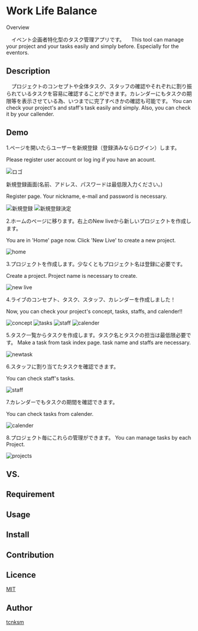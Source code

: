 Work Life Balance
====

Overview

　イベント企画者特化型のタスク管理アプリです。
　This tool can manage your project and your tasks easily and simply before.
Especially for the eventors.

## Description
　プロジェクトのコンセプトや全体タスク、スタッフの確認やそれぞれに割り振られているタスクを容易に確認することができます。カレンダーにもタスクの期限等を表示させている為、いつまでに完了すべきかの確認も可能です。
  You can check your project's and staff's task easily and simply. Also, you can check it by your callender.

## Demo
1.ページを開いたらユーザーを新規登録（登録済みならログイン）します。

Please register user account or log ing if you have an acount.

![ロゴ](https://ucc0bab9ae9f591b3816765201e8.previews.dropboxusercontent.com/p/thumb/AAhQzb-fbMpjMPxi7ByG9ztrhtqenW_aQ5HwMw9UtHxA2ilrbKL8YazwsnhaVe1jAnC24wsew52HlzSxeQf4hWscQU7pM3KDUKGNSIFIkG6NOSbigjeCAeKIcxnhEJdzaVzNnFUWPCtZhHQB9OR1np6vFFiClvnuIIsUtSJjiVB7BJlJUAoixm0Y1npX0kbfpTj8q9NQVR9ok7ayeJ066a74lzzo4eLYdc-0UCAdP_y6VlVUlOOBROpbXDvKRCINd7mMenzZejreVc0Q8xrTIGJhCdpirLl7Jh29ke3R5BLjMGgelPUT1j47rYYQ6-ooqRjUpSRTuWXZ4MD4_GiZymPoT7CxsviLec7WTURcCYvqqmAYekBOOfdIht06fzPk3m0axJhP_pNPVQzX_pFNxm_ijuRvS3hJZaG7W6FXuJYpWA/p.png)


新規登録画面(名前、アドレス、パスワードは最低限入力ください。)

Register page. Your nickname, e-mail and password is necessary.

![新規登録](https://uc3b8ed7fcc9e561a1e6b8ad56de.previews.dropboxusercontent.com/p/thumb/AAhQhNuneieTIsYUBAW6S3dZw1oMTx8nBJCfBRS8WDQ3w7vAzYpSCoQ4vRSozWmWun76tWp2WqR-UciYCDavhAtVrLB2zD_uc5NJchJg3_IDJui7vRE14hIebTRKYZ9QUsq_FIBLhGvYL2vEg6lwTB5Z8gfetx0V5THK7bFn2H-IiSJ3FYv2RlxzAxVCDMl-2leyRQaIuDv2VsqoKJo2VDVCmffXWzixLiCOp_6sEXuxrhKAPVAzItgUf-gOxu9o1-ezrK29Cb5_Wg6jQiA_8_g4e-pkjCQwldzApeOgZTnIBOyaO-zXvYhfntLXLM5VmWKjbgCoFNmLd_p7lz_KMrjx6XSQcJNQK8ke67VjCu9n3zKC5gRKcNkkmbuF6QuuG9qJmjTOPoPBpgY1dqpi68fttDDmstFN1lLw8SGrTfbkCw/p.png)
![新規登録決定](https://uc883a1fbec2fc4c6f4dc99c3e6e.previews.dropboxusercontent.com/p/thumb/AAhB1SD5OgC6Vn7MQs-qMfCZe3UUmJZUn2v9UjOZrr8mdJuMbdczK0_D_oarOfbnr-djn0b_CYUXzS393kZIK0DeRiVwFRo6h0xuuID7w47u6_Hwsat2fHwEWueglk1Z8d32U4eqyJPc_HMg5OcgPAdrmqUUkvelufFrJHXXLHroUNRVWLeExbTHBDktnm6pmV1aVvL-DTjGerC-OEB1zP1d8XZoFk65425-J__Hl2S6myzff8Yr2S7q36QWd_JO4v8ccSsWkHM3Mn0-_gpl_74b2KqkEcgYlRpVW2WlN6M_ITAHwmzBKux_ocXKOgRth68H7j-mPfx00ALeaubzRWLWVeau0RNbOwIk4nHPrWKRlnO_Zx3vmszR8qNlHkkNec9pHHh7SEluxk1tjde2W-bqT2iweceyAcnVzoundLWfMQ/p.png)


2.ホームのページに移ります。右上のNew liveから新しいプロジェクトを作成します。

You are in 'Home' page now. Click 'New Live' to create a new project.

![home](https://uc4c46955e66b65d9a6270a4fe72.previews.dropboxusercontent.com/p/thumb/AAj6o9nfrPfnVk1-E0DxfuTzwgLO2BS_2LtL9BScbOERu2mBMJoCdHxxb8hL_xdPaFNVpr4HR3CzDMwXfF5DK3a5eY0nKxWdZAU_HG0ak-B-kp3UBTYoJtQmtdwdbK5L3RSMJbbD3vUlEuXXEuJInzcDwRs_7wTqMkwXpLzTH0aQTxvrkROFv-XQY3dCqqIZbwcoFsCLm4AKD78k9QGprLaKWyxqfWgD-ipcA5ByFZ499SMhev14V7_3KoB8dSg1Y1Tx-svdAQ8n8BDIQU-U1wp0Om99eefy932B9z0M9rjhpEwxrDZuGydupUwLR6W5PBxxrAChx-cIdFWlxmLaBtJdj3QxeRMssz4Gawv9FRosGWh8FNWiCo-ltV-iTKwsgwEZfv2-xJ7bcUdvOPh8x8nSBQDr-99LVVs6jsy_eOjNsg/p.png)


3.プロジェクトを作成します。少なくともプロジェクト名は登録に必要です。

Create a project. Project name is necessary to create.

![new live](https://uc99289c4901f9c5efdcec20ad2f.previews.dropboxusercontent.com/p/thumb/AAjWpDQKR9hbF45lUIEIRNSLpf_3HKQLXOfND4eZAggws0107r6InsFy4JmVlExPCqfCT3HJFWnNbiXITRpZLehoP6lDK4-HDdttj1RKPBbpIu9TFDhqZCWNBWOnAvsEAcGqXy_W6m30byy_1OXFcj8j7mYDki6kwgletR9Xak8xOyG216sOOTAohdyW3XtKWYv1Yj3QxFKOta7AS9L5SJSrEwGuVBKGZHVOjav1XBqxIuCxcprPhGTzE094Z_gThM_HnlGaRBMPrCsgWetiHjdlEw726z_mJrJGYOak_af3I6du_-kqRKeeVcEYfgMoKURl-mhKQeYjW6jly35m4nHjs0DTaMuW-nvNY0lc36bIfLG2bV9s2cJBhGkT-gTpDI0mZ3WhBtOycDb4m9ZVVa6_A_fNGJMg85cZaglnFyZQyw/p.png)


4.ライブのコンセプト、タスク、スタッフ、カレンダーを作成しました！

Now, you can check your project's concept, tasks, staffs, and calender!!

![concept](https://ucfc585f66c3ff2cd6d2a2961753.previews.dropboxusercontent.com/p/thumb/AAgDMeKi7cWGmvUN76V7X2e33T-OpqaILFJNjEOdEikdXfnSsia5Hswqjc22QStvQXLmU5xkbzSK2LTarZ2I-f0rRu2mViH5qZCOKUWR9PmjJjxUUxTD_V5W_VEn9rgZv_w93ysBsmzmfDupM7pCT5duRvbSrMOMo3ylREdYiMJAc1DVcngtyC4vACKqfQ3Sdnh1AKfDVCJH9Oe1KMODvIESTaD6giyIAqpeDj4rtINEPPem-lUH0wDMm3NGp9QLdjT64WOhzBfvmizBIZsmLzfwBBeYVO1654fXxHbSlElBHElWJt8CzTsMexR2J6EPcjKdNIje0b-5Ng5cTU-gy_cRBNYxdkkLL8wIT6zOyAlIUUJ6aFw72EWuE5PaUGQMvVVhuo1GsBsvOWSN2lKcwa5AeuVdlyHqv57Jq44F84beGw/p.png)
![tasks](https://uc10c312a50415a858e25ad35bc7.previews.dropboxusercontent.com/p/thumb/AAjrmedwVNi8VqPt-6NwlyEjauNNoa1R3zaxUSoy-C1cXx1WgXvAZ0MUErUXYNf9Xhd-Dmep0FLSvnd2z7vIwMg2FjHkhHylVL_9nsfgSFQTmhSSFz4rc1FRcITEzavsVTUpvUyWxh5AKKFiB5YbwI78H97waX1ZypDhtH7yEPQ7tPwWuuxnbPPmShP3e5E8JC44n2mtmsNahsiI2cIT6vStIHXWkH7gXAVnYx8Z0Son9QYfkPKyrfUoakwAFykBdHCTkfGw_jqSyiB94dcCWzdN69--6sAOBZEzRvEmKwoTzZNmfovsj0YE36CMXCpHkAPigamiQ0oC7ABOOziXpGaeM_llnYyYp-gap8crJpHacrek6DJGfX843edjfOrVpui3zB6Uy0u9pmIonvIcI6hdJ1_vTkZOGXIxfep0zDqhYA/p.png)
![staff](https://uc40ee6e0a7266535ed930728471.previews.dropboxusercontent.com/p/thumb/AAjVXZUwlnunlR9EmAa0_V5cyqlH3pn1WjwqJDMR91rtB9huO0oyoIwtWFNBJ86bP4WpOZg6hrcZz6-_yMHqwQhbpTbiB6IFyGsBxd4m8Y0H1KP4jFOHHNijlofJJ_M04EJjuJk5s4nwi6XpT_wDMSu3BeV5dFszAjutN6gDp8LUznKiWMtm6JdkbxtTDK9E1NAoEZgNNnKbz-adnkC8RqqPA3cH3EA5vhgBVeMOQnjYoXPmPxgzObGgfsc3t0DwGO0fwC1LE3GIQ6_iz6_eavLmp39-k-3-d_4fXonA4ECw6kFi1Arj6OWq-XEa5RtkHDtwXmkZEbxl1KZ1DBsNLDtjO3U9JnBNfUG0vqlq9FYePcttu61apETJxxGJ7ovf5df_hhIeh199Fa2PwUAyoKV0Ke2njahwb5TuKk7v4qbtqw/p.png)
![calender](https://ucc863f1cb78fa180bf366fde31e.previews.dropboxusercontent.com/p/thumb/AAj0xMds1koHOWqgJFof-GWVhgCLoS0UvsJfTgQBzX-qL5-uVCh1ZsPHg0MDGKe2tfqUjEfJAyzd0jfM_ew87EESY5hgX6_C6W4w9uqHqlon5DG9rGIIicocrL-E6XqbNEikkhnA1ncBBqoeLmlPFTOVVuPaRAjt3sP3RmR0xy0yleIncX_ki2nANd2FNL9I8OnHRGRszDzGP_wbOQMIt8VRavC5fhxDSu65lsR5xgsRul9aRNMF1A9bxfHiXhO2Ath4pMbHd453OyBF5k2QNa1awZi16CFQP2h4MeqtpICqnJq11vvTnUmtYNIgUW47YgbR1E9IQmnRmjRBrVc0iNE5SeW7iozQbFUB7szAHJVav-Th-YvH8yF0yO64o_Cwr73dmB9KWRmk2JQ-qmE__UoIgrvQyAc7GQp3wjoIbpMyRQ/p.png)


5.タスク一覧からタスクを作成します。タスク名とタスクの担当は最低限必要です。
Make a task from task index page. task name and staffs are necessary.

![newtask](https://uc170fef871f605db329367b0514.previews.dropboxusercontent.com/p/thumb/AAgq9slnhHNrcr0OkIo2OF5YP390jVj7GeIYVjs2srRxMwSkz0tObH49T-ij0VGRy-GUXxCxeslD12xuwYrnes1MxCasxBzVxxZuSrCvcIc28m1o01nhdj2qAyiJgDSrWALq-tkN3egrKvg6LyGYawwcTFPvxlTFbYoVo-I4hQwtK6MajzV7LWLTzHJxIfsqGLaQNWBqfWCDN7N8cLRuQ_14jl60ueyfm40SvpxqI7wMyNhvskYCr3mYoxixQMIrBBcEx5kXr8tyuzb1dGXm2B-VUt4OS6BajoPaN0zGof-teprENEB_-AxoSQxf4XhuQX-An1eL6B4hzV69dkB1jPjvJf3wOLUWc0ae0WSxY6VsoEQVt_O2ysJnEWT9ytBEVHV2BmS8aen4ZVfA4S6wZ40gYfbXZcSn5EWVjogYkQ99LA/p.png)

6.スタッフに割り当てたタスクを確認できます。

You can check staff's tasks.

![staff](https://uc40ee6e0a7266535ed930728471.previews.dropboxusercontent.com/p/thumb/AAjVXZUwlnunlR9EmAa0_V5cyqlH3pn1WjwqJDMR91rtB9huO0oyoIwtWFNBJ86bP4WpOZg6hrcZz6-_yMHqwQhbpTbiB6IFyGsBxd4m8Y0H1KP4jFOHHNijlofJJ_M04EJjuJk5s4nwi6XpT_wDMSu3BeV5dFszAjutN6gDp8LUznKiWMtm6JdkbxtTDK9E1NAoEZgNNnKbz-adnkC8RqqPA3cH3EA5vhgBVeMOQnjYoXPmPxgzObGgfsc3t0DwGO0fwC1LE3GIQ6_iz6_eavLmp39-k-3-d_4fXonA4ECw6kFi1Arj6OWq-XEa5RtkHDtwXmkZEbxl1KZ1DBsNLDtjO3U9JnBNfUG0vqlq9FYePcttu61apETJxxGJ7ovf5df_hhIeh199Fa2PwUAyoKV0Ke2njahwb5TuKk7v4qbtqw/p.png)


7.カレンダーでもタスクの期間を確認できます。

You can check tasks from calender.

![calender](https://ucc863f1cb78fa180bf366fde31e.previews.dropboxusercontent.com/p/thumb/AAj0xMds1koHOWqgJFof-GWVhgCLoS0UvsJfTgQBzX-qL5-uVCh1ZsPHg0MDGKe2tfqUjEfJAyzd0jfM_ew87EESY5hgX6_C6W4w9uqHqlon5DG9rGIIicocrL-E6XqbNEikkhnA1ncBBqoeLmlPFTOVVuPaRAjt3sP3RmR0xy0yleIncX_ki2nANd2FNL9I8OnHRGRszDzGP_wbOQMIt8VRavC5fhxDSu65lsR5xgsRul9aRNMF1A9bxfHiXhO2Ath4pMbHd453OyBF5k2QNa1awZi16CFQP2h4MeqtpICqnJq11vvTnUmtYNIgUW47YgbR1E9IQmnRmjRBrVc0iNE5SeW7iozQbFUB7szAHJVav-Th-YvH8yF0yO64o_Cwr73dmB9KWRmk2JQ-qmE__UoIgrvQyAc7GQp3wjoIbpMyRQ/p.png)


8.プロジェクト毎にこれらの管理ができます。
You can manage tasks by each Project.

![projects](https://ucd74303a8d75cec579f516a2954.previews.dropboxusercontent.com/p/thumb/AAjuYLigUpfoWfbvDj8eX-DiiTM3a9SJFoxoKrUKYYrq-jEXQtGdce1TpGiPpCEh2H8mvE5oCMgS5b9e6qh9NVLtPWdjkXolPbkrGtdbA2htfoadKMBtuc0NhZ2brufEemJl4xYFtUMv5urdnjqVz05vs-vfwC0z5RZDBh5RGwWkLUXRfoxJnyTy2fUin-R5PoeeXrbqHy3cJum2iQ3J5hnjQ6w5xVYZ5ew71EcMZBh2SjdHJpn-ed1OVnGoZqCrPVC3H6xNxYcCZheGbxG5dLjYdCpuFPICFHXyBkZIu4LUKv1KCqfVckHw06QUEFLTLA02A9q1DVLtsw3dgZ7zjXEKCP2Z_3uNSOifkTzwTvtqwKkfFLZue2cpIMtfknbOPQIuklUcx6hUfYWkVK1dOrxlxJKbz-6CTYNu6xzfl9IkTQ/p.png)



## VS. 

## Requirement

## Usage

## Install

## Contribution

## Licence

[MIT](https://github.com/tcnksm/tool/blob/master/LICENCE)

## Author

[tcnksm](https://github.com/tcnksm)
